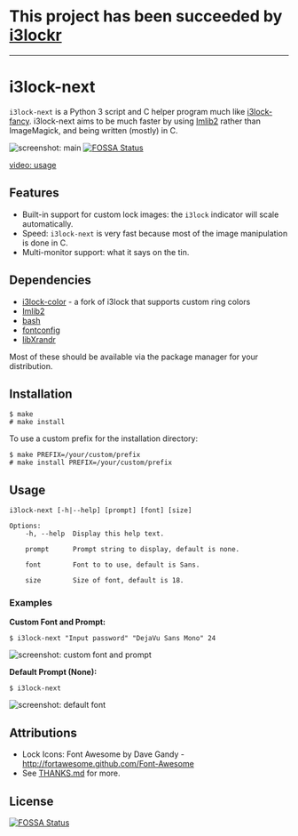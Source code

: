 # This project has been succeeded by [i3lockr](https://github.com/owenthewizard/i3lockr)

<hr>

# i3lock-next

`i3lock-next` is a Python 3 script and C helper program much like [i3lock-fancy](https://github.com/meskarune/i3lock-fancy). i3lock-next aims to be much faster by using [Imlib2](https://docs.enlightenment.org/api/imlib2/html/index.html) rather than ImageMagick, and being written (mostly) in C.

![screenshot: main](media/screenshot-main.png)
[![FOSSA Status](https://app.fossa.io/api/projects/git%2Bgithub.com%2Fowenthewizard%2Fi3lock-next.svg?type=shield)](https://app.fossa.io/projects/git%2Bgithub.com%2Fowenthewizard%2Fi3lock-next?ref=badge_shield)

[video: usage](media/video-usage.mkv)

## Features

- Built-in support for custom lock images: the `i3lock` indicator will scale automatically.
- Speed: `i3lock-next` is very fast because most of the image manipulation is done in C.
- Multi-monitor support: what it says on the tin.

## Dependencies

- [i3lock-color](https://github.com/chrjguill/i3lock-color) - a fork of i3lock that supports custom ring colors
- [Imlib2](https://docs.enlightenment.org/api/imlib2/html/)
- [bash](https://www.gnu.org/software/bash/)
- [fontconfig](https://www.freedesktop.org/wiki/Software/fontconfig/)
- [libXrandr](https://www.x.org/wiki/libraries/libxrandr/)

Most of these should be available via the package manager for your distribution.

## Installation

```
$ make
# make install
```

To use a custom prefix for the installation directory:

```
$ make PREFIX=/your/custom/prefix
# make install PREFIX=/your/custom/prefix
```

## Usage

```
i3lock-next [-h|--help] [prompt] [font] [size]

Options:
	-h, --help  Display this help text.

	prompt      Prompt string to display, default is none.

	font        Font to to use, default is Sans.

	size        Size of font, default is 18.
```

### Examples

**Custom Font and Prompt:**

```
$ i3lock-next "Input password" "DejaVu Sans Mono" 24
```

![screenshot: custom font and prompt](media/screenshot-custom.png)

**Default Prompt (None):**

```
$ i3lock-next
```

![screenshot: default font](media/screenshot-default.png)

## Attributions

- Lock Icons: Font Awesome by Dave Gandy - http://fortawesome.github.com/Font-Awesome
- See [THANKS.md](THANKS.md) for more.


## License
[![FOSSA Status](https://app.fossa.io/api/projects/git%2Bgithub.com%2Fowenthewizard%2Fi3lock-next.svg?type=large)](https://app.fossa.io/projects/git%2Bgithub.com%2Fowenthewizard%2Fi3lock-next?ref=badge_large)